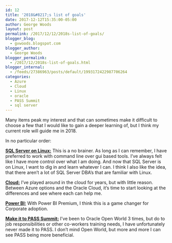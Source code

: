 ```yaml
---
id: 12
title: '2018&#8217;s list of goals'
date: 2017-12-12T15:35:00-05:00
author: George Woods
layout: post
permalink: /2017/12/12/2018s-list-of-goals/
blogger_blog:
  - gvwoods.blogspot.com
blogger_author:
  - George Woods
blogger_permalink:
  - /2017/12/2018s-list-of-goals.html
blogger_internal:
  - /feeds/27386963/posts/default/1993172422987706264
categories:
  - Azure
  - Cloud
  - Linux
  - oracle
  - PASS Summit
  - sql server
---
```

Many items peak my interest and that can sometimes make it difficult to choose a few that I would like to gain a deeper learning of, but I think my current role will guide me in 2018.

In no particular order:

<u><b>SQL Server on Linux:</b></u> This is a no brainer. As long as I can remember, I have preferred to work with command line over gui based tools. I&#8217;ve always felt like I have more control over what I am doing. And now that SQL Server is on Linux, I want to dig in and learn whatever I can. I think I also like the idea, that there aren&#8217;t a lot of SQL Server DBA&#8217;s that are familiar with Linux.

**<u>Cloud:</u>** I&#8217;ve played around in the cloud for years, but with little reason. Between Azure options and the Oracle Cloud, it&#8217;s time to start looking at the differences and see where each can help me.

**<u>Power BI:</u>** With Power BI Premium, I think this is a game changer for Corporate adoption.

**<u>Make it to PASS Summit:</u>** I&#8217;ve been to Oracle Open World 3 times, but do to job responsibilities or other co-workers training needs, I have unfortunately never made it to PASS. I don&#8217;t mind Open World, but more and more I can see PASS being more beneficial.